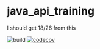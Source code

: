 # java_api_training
I should get 18/26 from this


![build](https://github.com/HyperLan-git/java_api_training/actions/workflows/build.yml/badge.svg)
[![codecov](https://codecov.io/gh/HyperLan-git/java_api_training/branch/main/graph/badge.svg?token=VYDJ13NK8H)](https://codecov.io/gh/HyperLan-git/java_api_training)
